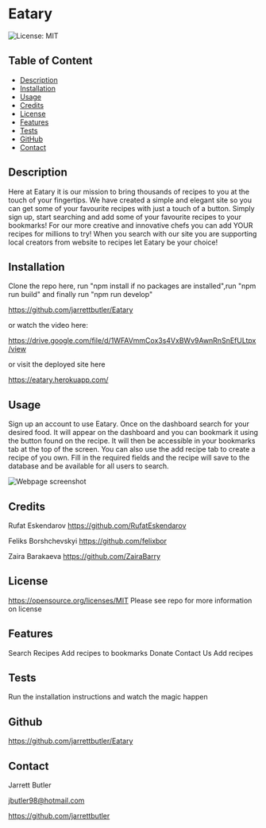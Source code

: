 # Eatary

![License: MIT](https://img.shields.io/badge/License-MIT-yellow.svg)
        
## Table of Content
* [Description](#description)
* [Installation](#installation)
* [Usage](#usage)
* [Credits](#credits)
* [License](#license)
* [Features](#features)
* [Tests](#tests)
* [GitHub](#github)
* [Contact](#contact)

## Description
Here at Eatary it is our mission to bring thousands of recipes to you at the touch of your fingertips. We have created a simple and elegant site so you can get some of your favourite recipes with just a touch of a button. Simply sign up, start searching and add some of your favourite recipes to your bookmarks! For our more creative and innovative chefs you can add YOUR recipes for millions to try! When you search with our site you are supporting local creators from website to recipes let Eatary be your choice!

## Installation
Clone the repo here, run "npm install if no packages are installed",run "npm run build" and finally run "npm run develop"

https://github.com/jarrettbutler/Eatary

or watch the video here:

https://drive.google.com/file/d/1WFAVmmCox3s4VxBWv9AwnRnSnEfULtpx/view

or visit the deployed site here

https://eatary.herokuapp.com/

## Usage
Sign up an account to use Eatary. Once on the dashboard search for your desired food. It will appear on the dashboard and you can bookmark it using the button found on the recipe. It will then be accessible in your bookmarks tab at the top of the screen. You can also use the add recipe tab to create a recipe of you own. Fill in the required fields and the recipe will save to the database and be available for all users to search.

<img src="./Client/src/img/screenshot.jpg" alt="Webpage screenshot">

## Credits
Rufat Eskendarov
https://github.com/RufatEskendarov

Feliks Borshchevskyi
https://github.com/felixbor

Zaira Barakaeva
https://github.com/ZairaBarry


## License
https://opensource.org/licenses/MIT
Please see repo for more information on license

## Features
Search Recipes
Add recipes to bookmarks
Donate
Contact Us
Add recipes

## Tests
Run the installation instructions and watch the magic happen

## Github
https://github.com/jarrettbutler/Eatary

## Contact
Jarrett Butler

jbutler98@hotmail.com

https://github.com/jarrettbutler
